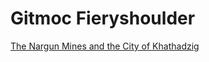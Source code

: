 # Gitmoc Fieryshoulder

[The Nargun Mines and the City of Khathadzig](../locations/naragzah.md#The%20Nargun%20Mines%20and%20the%20City%20of%20Khathadzig)